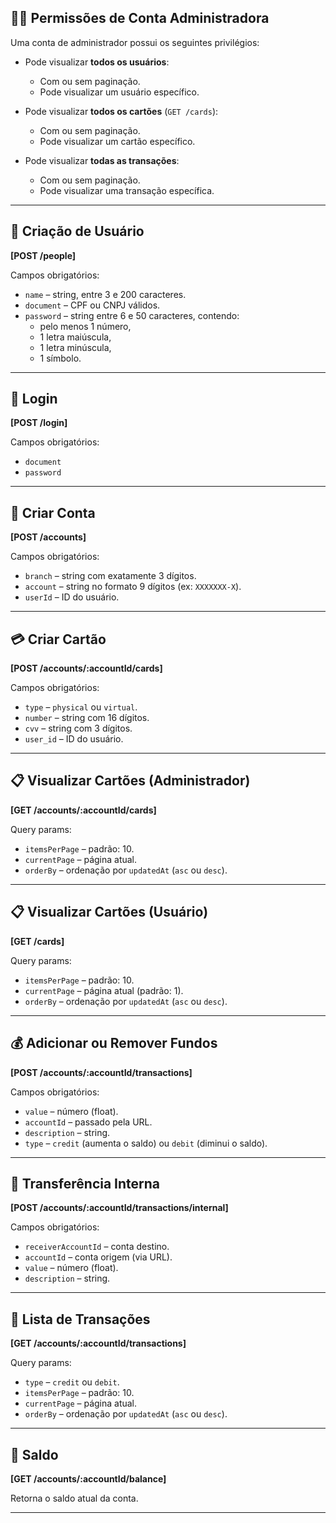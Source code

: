 ## 🧑‍💼 Permissões de Conta Administradora

Uma conta de administrador possui os seguintes privilégios:

- Pode visualizar **todos os usuários**:
  - Com ou sem paginação.
  - Pode visualizar um usuário específico.

- Pode visualizar **todos os cartões** (`GET /cards`):
  - Com ou sem paginação.
  - Pode visualizar um cartão específico.

- Pode visualizar **todas as transações**:
  - Com ou sem paginação.
  - Pode visualizar uma transação específica.

---

## 👤 Criação de Usuário

**[POST /people]**

Campos obrigatórios:
- `name` – string, entre 3 e 200 caracteres.
- `document` – CPF ou CNPJ válidos.
- `password` – string entre 6 e 50 caracteres, contendo:
  - pelo menos 1 número,
  - 1 letra maiúscula,
  - 1 letra minúscula,
  - 1 símbolo.

---

## 🔐 Login

**[POST /login]**

Campos obrigatórios:
- `document`
- `password`

---

## 🏦 Criar Conta

**[POST /accounts]**

Campos obrigatórios:
- `branch` – string com exatamente 3 dígitos.
- `account` – string no formato 9 dígitos (ex: `XXXXXXX-X`).
- `userId` – ID do usuário.

---

## 💳 Criar Cartão

**[POST /accounts/:accountId/cards]**

Campos obrigatórios:
- `type` – `physical` ou `virtual`.
- `number` – string com 16 dígitos.
- `cvv` – string com 3 dígitos.
- `user_id` – ID do usuário.

---

## 📋 Visualizar Cartões (Administrador)

**[GET /accounts/:accountId/cards]**

Query params:
- `itemsPerPage` – padrão: 10.
- `currentPage` – página atual.
- `orderBy` – ordenação por `updatedAt` (`asc` ou `desc`).

---

## 📋 Visualizar Cartões (Usuário)

**[GET /cards]**

Query params:
- `itemsPerPage` – padrão: 10.
- `currentPage` – página atual (padrão: 1).
- `orderBy` – ordenação por `updatedAt` (`asc` ou `desc`).

---

## 💰 Adicionar ou Remover Fundos

**[POST /accounts/:accountId/transactions]**

Campos obrigatórios:
- `value` – número (float).
- `accountId` – passado pela URL.
- `description` – string.
- `type` – `credit` (aumenta o saldo) ou `debit` (diminui o saldo).

---

## 🔁 Transferência Interna

**[POST /accounts/:accountId/transactions/internal]**

Campos obrigatórios:
- `receiverAccountId` – conta destino.
- `accountId` – conta origem (via URL).
- `value` – número (float).
- `description` – string.

---

## 📄 Lista de Transações

**[GET /accounts/:accountId/transactions]**

Query params:
- `type` – `credit` ou `debit`.
- `itemsPerPage` – padrão: 10.
- `currentPage` – página atual.
- `orderBy` – ordenação por `updatedAt` (`asc` ou `desc`).

---

## 💼 Saldo

**[GET /accounts/:accountId/balance]**

Retorna o saldo atual da conta.

---
